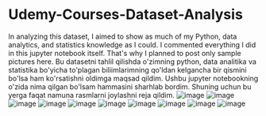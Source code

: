 # Udemy-Courses-Dataset-Analysis
In analyzing this dataset, I aimed to show as much of my Python, data analytics, and statistics knowledge as I could. I commented everything I did in this jupyter notebook itself. That's why I planned to post only sample pictures here. 
Bu datasetni tahlil qilishda o'zimning python, data analitika va statistika bo'yicha to'plagan biliimlarimning qo'ldan kelgancha bir qismini bo'lsa ham ko'rsatishni oldimga maqsad qildim. Ushbu jupyter notebookning o'zida nima qilgan bo'lsam hammasini sharhlab bordim. Shuning uchun bu yerga faqat namuna rasmlarni joylashni reja qildim.
![image](https://github.com/HumoyunShaymamatov/Udemy-Courses-Dataset-Analysis/assets/88376625/065db95a-c66d-42b6-a939-eca2987c38de)
![image](https://github.com/HumoyunShaymamatov/Udemy-Courses-Dataset-Analysis/assets/88376625/29f62ab3-20a7-4a14-955b-6c14e8e13c6f)
![image](https://github.com/HumoyunShaymamatov/Udemy-Courses-Dataset-Analysis/assets/88376625/09002a36-ce42-4572-88b6-227904e0d229)
![image](https://github.com/HumoyunShaymamatov/Udemy-Courses-Dataset-Analysis/assets/88376625/e95973c1-338e-4c95-b04e-1cf23171b04f)
![image](https://github.com/HumoyunShaymamatov/Udemy-Courses-Dataset-Analysis/assets/88376625/e21971f4-2a0c-4b73-a557-1e14b3de90d1)
![image](https://github.com/HumoyunShaymamatov/Udemy-Courses-Dataset-Analysis/assets/88376625/c7a865e6-e8b8-42e7-923c-017e2743360e)
![image](https://github.com/HumoyunShaymamatov/Udemy-Courses-Dataset-Analysis/assets/88376625/284a9e47-dff4-4533-9e06-0cb401c22d69)
![image](https://github.com/HumoyunShaymamatov/Udemy-Courses-Dataset-Analysis/assets/88376625/10fa83b5-45ba-4eb4-bcc7-4ebc414e763e)
![image](https://github.com/HumoyunShaymamatov/Udemy-Courses-Dataset-Analysis/assets/88376625/dc79bcc9-dfc3-4e06-a827-0db83800d584)
![image](https://github.com/HumoyunShaymamatov/Udemy-Courses-Dataset-Analysis/assets/88376625/847c7491-cb3d-4c81-80ef-e3f066c3a735)
